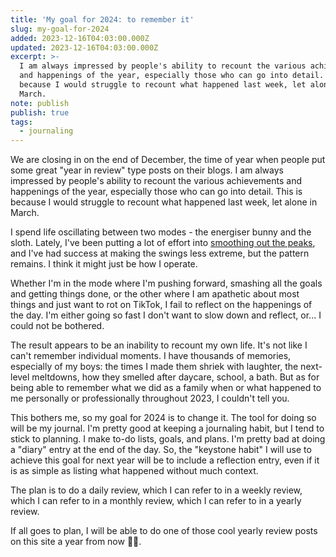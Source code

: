 ```yaml
---
title: 'My goal for 2024: to remember it'
slug: my-goal-for-2024
added: 2023-12-16T04:03:00.000Z
updated: 2023-12-16T04:03:00.000Z
excerpt: >-
  I am always impressed by people's ability to recount the various achievements
  and happenings of the year, especially those who can go into detail. This is
  because I would struggle to recount what happened last week, let alone in
  March.
note: publish
publish: true
tags:
  - journaling
---
```


We are closing in on the end of December, the time of year when people put some great "year in review" type posts on their blogs. I am always impressed by people's ability to recount the various achievements and happenings of the year, especially those who can go into detail. This is because I would struggle to recount what happened last week, let alone in March.

I spend life oscillating between two modes - the energiser bunny and the sloth. Lately, I've been putting a lot of effort into [smoothing out the peaks](/today-was-an-amazing-regular-day/), and I've had success at making the swings less extreme, but the pattern remains. I think it might just be how I operate. 

Whether I'm in the mode where I'm pushing forward, smashing all the goals and getting things done, or the other where I am apathetic about most things and just want to rot on TikTok, I fail to reflect on the happenings of the day. I'm either going so fast I don't want to slow down and reflect, or... I could not be bothered. 

The result appears to be an inability to recount my own life. It's not like I can't remember individual moments. I have thousands of memories, especially of my boys: the times I made them shriek with laughter, the next-level meltdowns,  how they smelled after daycare, school, a bath. But as for being able to remember what we did as a family when or what happened to me personally or professionally throughout 2023, I couldn't tell you.

This bothers me, so my goal for 2024 is to change it. The tool for doing so will be my journal. I'm pretty good at keeping a journaling habit, but I tend to stick to planning. I make to-do lists, goals, and plans. I'm pretty bad at doing a "diary" entry at the end of the day. So, the "keystone habit" I will use to achieve this goal for next year will be to include a reflection entry, even if it is as simple as listing what happened without much context.

The plan is to do a daily review, which I can refer to in a weekly review, which I can refer to in a monthly review, which I can refer to in a yearly review.

If all goes to plan, I will be able to do one of those cool yearly review posts on this site a year from now 🤞🏼.

